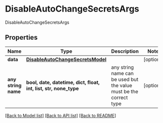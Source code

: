 # DisableAutoChangeSecretsArgs

DisableAutoChangeSecretsArgs

## Properties
Name | Type | Description | Notes
------------ | ------------- | ------------- | -------------
**data** | [**DisableAutoChangeSecretsModel**](DisableAutoChangeSecretsModel.md) |  | [optional] 
**any string name** | **bool, date, datetime, dict, float, int, list, str, none_type** | any string name can be used but the value must be the correct type | [optional]

[[Back to Model list]](../README.md#documentation-for-models) [[Back to API list]](../README.md#documentation-for-api-endpoints) [[Back to README]](../README.md)


